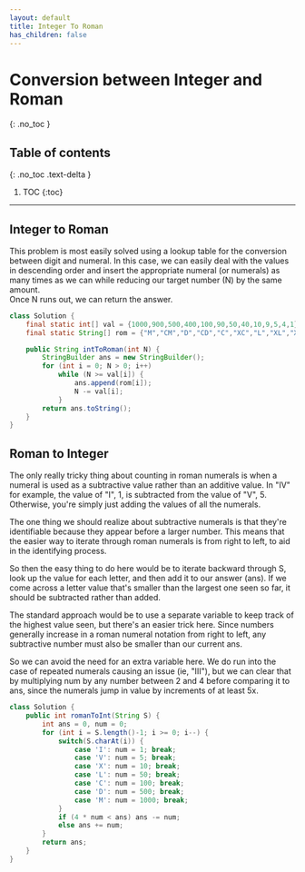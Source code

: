 ```yaml
---
layout: default
title: Integer To Roman
has_children: false
---
```


# Conversion between Integer and Roman

{: .no_toc }

## Table of contents
{: .no_toc .text-delta }

1. TOC
{:toc}

---

## Integer to Roman

This problem is most easily solved using a lookup table  for the conversion between digit and numeral. In this case, we can easily deal with the values in descending order and insert the appropriate numeral (or numerals) as many times as we can while reducing our target number (N) by the same amount.  
Once N runs out, we can return the answer.

```java
class Solution {
    final static int[] val = {1000,900,500,400,100,90,50,40,10,9,5,4,1};
    final static String[] rom = {"M","CM","D","CD","C","XC","L","XL","X","IX","V","IV","I"};

    public String intToRoman(int N) {
        StringBuilder ans = new StringBuilder();
        for (int i = 0; N > 0; i++)
            while (N >= val[i]) {
                ans.append(rom[i]);
                N -= val[i];
            }
        return ans.toString();
    }
}
```

## Roman to Integer

The only really tricky thing about counting in roman numerals is when a numeral is used as a subtractive value rather than an additive value.  In "IV" for example, the value of "I", 1, is subtracted from the value of "V", 5. Otherwise, you're simply just adding the values of all the numerals.

The one thing we should realize about subtractive numerals is that they're identifiable because they appear before a larger number. This means that the easier way to iterate through roman numerals is from right to left, to aid in the identifying process.

So then the easy thing to do here would be to iterate backward through S, look up the value for each letter, and then add it to our answer (ans). If we come across a letter value that's smaller than the largest one seen so far, it should be subtracted rather than added.

The standard approach would be to use a separate variable to keep track of the highest value seen, but there's an easier trick here.  Since numbers generally increase in a roman numeral notation from right to left, any subtractive number must also be smaller than our current ans.

So we can avoid the need for an extra variable here. We do run into the case of repeated numerals causing an issue (ie, "III"), but we can clear that by multiplying num by any number between 2 and 4 before comparing it to ans, since the numerals jump in value by increments of at least 5x.

```java
class Solution {
    public int romanToInt(String S) {
        int ans = 0, num = 0;
        for (int i = S.length()-1; i >= 0; i--) {
            switch(S.charAt(i)) {
                case 'I': num = 1; break;
                case 'V': num = 5; break;
                case 'X': num = 10; break;
                case 'L': num = 50; break;
                case 'C': num = 100; break;
                case 'D': num = 500; break;
                case 'M': num = 1000; break;
            }
            if (4 * num < ans) ans -= num;
            else ans += num;
        }
        return ans;
    }
}
```
